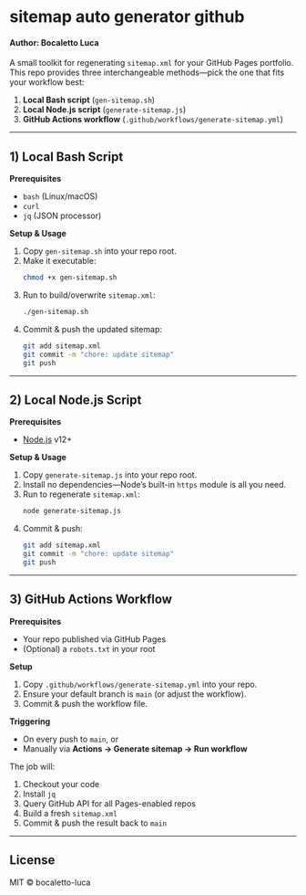 # sitemap auto generator github
#### Author: Bocaletto Luca
A small toolkit for regenerating `sitemap.xml` for your GitHub Pages portfolio. This repo provides three interchangeable methods—pick the one that fits your workflow best:

1. **Local Bash script** (`gen-sitemap.sh`)  
2. **Local Node.js script** (`generate-sitemap.js`)  
3. **GitHub Actions workflow** (`.github/workflows/generate-sitemap.yml`)

---

## 1) Local Bash Script

**Prerequisites**  
- `bash` (Linux/macOS)  
- `curl`  
- `jq` (JSON processor)

**Setup & Usage**  
1. Copy `gen-sitemap.sh` into your repo root.  
2. Make it executable:  
   ```bash
   chmod +x gen-sitemap.sh
   ```
3. Run to build/overwrite `sitemap.xml`:  
   ```bash
   ./gen-sitemap.sh
   ```
4. Commit & push the updated sitemap:  
   ```bash
   git add sitemap.xml
   git commit -m "chore: update sitemap"
   git push
   ```

---

## 2) Local Node.js Script

**Prerequisites**  
- [Node.js](https://nodejs.org/) v12+

**Setup & Usage**  
1. Copy `generate-sitemap.js` into your repo root.  
2. Install no dependencies—Node’s built-in `https` module is all you need.  
3. Run to regenerate `sitemap.xml`:  
   ```bash
   node generate-sitemap.js
   ```
4. Commit & push:  
   ```bash
   git add sitemap.xml
   git commit -m "chore: update sitemap"
   git push
   ```

---

## 3) GitHub Actions Workflow

**Prerequisites**  
- Your repo published via GitHub Pages  
- (Optional) a `robots.txt` in your root

**Setup**  
1. Copy `.github/workflows/generate-sitemap.yml` into your repo.  
2. Ensure your default branch is `main` (or adjust the workflow).  
3. Commit & push the workflow file.

**Triggering**  
- On every push to `main`, or  
- Manually via **Actions → Generate sitemap → Run workflow**

The job will:
1. Checkout your code  
2. Install `jq`  
3. Query GitHub API for all Pages-enabled repos  
4. Build a fresh `sitemap.xml`  
5. Commit & push the result back to `main`

---

## License

MIT © bocaletto-luca  
```
